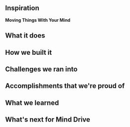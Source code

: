 ## Inspiration
**Moving Things With Your Mind**
## What it does

## How we built it

## Challenges we ran into

## Accomplishments that we're proud of

## What we learned

## What's next for Mind Drive
